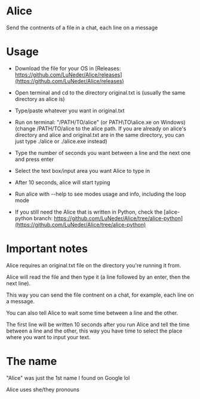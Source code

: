 # Alice
Send the contnents of a file in a chat, each line on a message

# Usage
 
- Download the file for your OS in [Releases: https://github.com/LuNeder/Alice/releases](https://github.com/LuNeder/Alice/releases)
- Open terminal and cd to the directory original.txt is (usually the same directory as alice is)
- Type/paste whatever you want in original.txt
- Run on terminal: "/PATH/TO/alice" (or PATH\TO\alice.xe on Windows) (change /PATH/TO/alice to the alice path. If you are already on alice's directory and alice and original.txt are in the same directory, you can just type ./alice or ./alice.exe instead)
- Type the number of seconds you want between a line and the next one and press enter
- Select the text box/input area you want Alice to type in
- After 10 seconds, alice will start typing

- Run alice with --help to see modes usage and info, including the loop mode

- If you still need the Alice that is written in Python, check the [alice-python branch: https://github.com/LuNeder/Alice/tree/alice-python](https://github.com/LuNeder/Alice/tree/alice-python)

# Important notes
Alice requires an original.txt file on the directory you're running it from.

Alice will read the file and then type it (a line followed by an enter, then the next line).

This way you can send the file contnent on a chat, for example, each line on a message.

You can also tell Alice to wait some time between a line and the other.

The first line will be written 10 seconds after you run Alice and tell the time between a line and the other, this way you have time to select the place where you want to input your text.

# The name
"Alice" was just the 1st name I found on Google lol

Alice uses she/they pronouns

